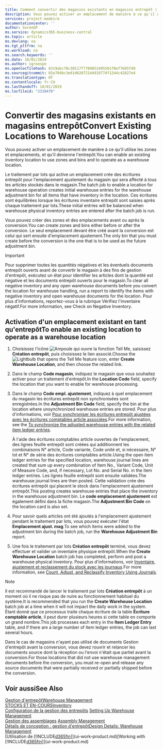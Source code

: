 ```yaml
---
title: Comment convertir des magasins existants en magasins entrepôt | Microsoft Docs
description: Vous pouvez activer un emplacement de manière à ce qu'il utilise les zones et emplacements, et qu'il devienne l'entrepôt.
services: project-madeira
documentationcenter: ''
author: SorenGP
ms.service: dynamics365-business-central
ms.topic: article
ms.devlang: na
ms.tgt_pltfrm: na
ms.workload: na
ms.search.keywords: ''
ms.date: 10/01/2019
ms.author: sgroespe
ms.openlocfilehash: 6319abc70c30117f7789852495501f0ef7605f49
ms.sourcegitcommit: 02e704bc3e01d62072144919774f1244c42827e4
ms.translationtype: HT
ms.contentlocale: fr-CH
ms.lasthandoff: 10/01/2019
ms.locfileid: "2310476"
---
```

# <a name="convert-existing-locations-to-warehouse-locations"></a><span data-ttu-id="3128e-103">Convertir des magasins existants en magasins entrepôt</span><span class="sxs-lookup"><span data-stu-id="3128e-103">Convert Existing Locations to Warehouse Locations</span></span>
<span data-ttu-id="3128e-104">Vous pouvez activer un emplacement de manière à ce qu'il utilise les zones et emplacements, et qu'il devienne l'entrepôt.</span><span class="sxs-lookup"><span data-stu-id="3128e-104">You can enable an existing inventory location to use zones and bins and to operate as a warehouse location.</span></span>  

<span data-ttu-id="3128e-105">Le traitement par lots qui active un emplacement crée des écritures entrepôt pour l'emplacement ajustement du magasin qui sera affecté à tous les articles stockés dans le magasin.</span><span class="sxs-lookup"><span data-stu-id="3128e-105">The batch job to enable a location for warehouse operation creates initial warehouse entries for the warehouse adjustment bin for all items that have inventory in the location.</span></span> <span data-ttu-id="3128e-106">Ces écritures sont équilibrées lorsque les écritures inventaire entrepôt sont saisies après chaque traitement par lots.</span><span class="sxs-lookup"><span data-stu-id="3128e-106">These initial entries will be balanced when warehouse physical inventory entries are entered after the batch job is run.</span></span>  

<span data-ttu-id="3128e-107">Vous pouvez créer des zones et des emplacements avant ou après la conversion.</span><span class="sxs-lookup"><span data-stu-id="3128e-107">You can create zones and bins either before or after the conversion.</span></span> <span data-ttu-id="3128e-108">Le seul emplacement devant être créé avant la conversion est celui qui sert ensuite d'emplacement ajustement.</span><span class="sxs-lookup"><span data-stu-id="3128e-108">The only bin that you must create before the conversion is the one that is to be used as the future adjustment bin.</span></span>  

> [!IMPORTANT]  
>  <span data-ttu-id="3128e-109">Pour supprimer toutes les quantités négatives et les éventuels documents entrepôt ouverts avant de convertir le magasin à des fins de gestion d'entrepôt, exécutez un état pour identifier les articles dont la quantité est négative et les documents entrepôt ouverts pour le magasin.</span><span class="sxs-lookup"><span data-stu-id="3128e-109">To clear all negative inventory and any open warehouse documents before you convert the location for warehouse handling, run a report to identify the items with negative inventory and open warehouse documents for the location.</span></span> <span data-ttu-id="3128e-110">Pour plus d'informations, reportez\-vous à la rubrique Vérifiez l'inventaire négatif.</span><span class="sxs-lookup"><span data-stu-id="3128e-110">For more information, see Check on Negative Inventory.</span></span>  

## <a name="to-enable-an-existing-location-to-operate-as-a-warehouse-location"></a><span data-ttu-id="3128e-111">Activation d'un emplacement existant en tant qu'entrepôt</span><span class="sxs-lookup"><span data-stu-id="3128e-111">To enable an existing location to operate as a warehouse location</span></span>  
1.  <span data-ttu-id="3128e-112">Choisissez l'icône ![Ampoule qui ouvre la fonction Tell Me](media/ui-search/search_small.png "Dites-moi ce que vous voulez faire"), saisissez **Création entrepôt**, puis choisissez le lien associé.</span><span class="sxs-lookup"><span data-stu-id="3128e-112">Choose the ![Lightbulb that opens the Tell Me feature](media/ui-search/search_small.png "Tell me what you want to do") icon, enter **Create Warehouse Location**, and then choose the related link.</span></span>  
2.  <span data-ttu-id="3128e-113">Dans le champ **Code magasin**, indiquez le magasin que vous souhaitez activer pour un traitement d'entrepôt.</span><span class="sxs-lookup"><span data-stu-id="3128e-113">In the **Location Code** field, specify the location that you want to enable for warehouse processing.</span></span>  
3.  <span data-ttu-id="3128e-114">Dans le champ **Code empl. ajustement**, indiquez à quel emplacement du magasin les écritures entrepôt non synchronisées sont enregistrées.</span><span class="sxs-lookup"><span data-stu-id="3128e-114">In the **Adjustment Bin Code** field, specify the bin at the location where unsynchronized warehouse entries are stored.</span></span> <span data-ttu-id="3128e-115">Pour plus d'informations, voir [Pour synchroniser les écritures entrepôt ajustées avec les écritures comptables article associées](inventory-how-count-adjust-reclassify.md#to-synchronize-the-adjusted-warehouse-entries-with-the-related-item-ledger-entries).</span><span class="sxs-lookup"><span data-stu-id="3128e-115">For more information, see the [To synchronize the adjusted warehouse entries with the related item ledger entries](inventory-how-count-adjust-reclassify.md#to-synchronize-the-adjusted-warehouse-entries-with-the-related-item-ledger-entries).</span></span>  

    <span data-ttu-id="3128e-116">À l'aide des écritures comptables article ouvertes de l'emplacement, des lignes feuille entrepôt sont créées qui additionnent les combinaisons N° article, Code variante, Code unité et, si nécessaire, N° lot et N° de série des écritures comptables article.</span><span class="sxs-lookup"><span data-stu-id="3128e-116">Using the open item ledger entries for the specified location, warehouse journal lines are created that sum up every combination of Item No., Variant Code, Unit of Measure Code, and, if necessary, Lot No. and Serial No. in the item ledger entries.</span></span> <span data-ttu-id="3128e-117">Les lignes feuille entrepôt sont ensuite validées.</span><span class="sxs-lookup"><span data-stu-id="3128e-117">The warehouse journal lines are then posted.</span></span> <span data-ttu-id="3128e-118">Cette validation crée des écritures entrepôt qui placent le stock dans l'emplacement ajustement entrepôt.</span><span class="sxs-lookup"><span data-stu-id="3128e-118">This posting creates warehouse entries that place the inventory in the warehouse adjustment bin.</span></span> <span data-ttu-id="3128e-119">Le **code emplacement ajustement** est également défini dans la fiche magasin.</span><span class="sxs-lookup"><span data-stu-id="3128e-119">The **Adjustment Bin Code** on the location card is also set.</span></span>  

4.  <span data-ttu-id="3128e-120">Pour savoir quels articles ont été ajoutés à l'emplacement ajustement pendant le traitement par lots, vous pouvez exécuter l'état **Emplacement ajust. mag**.</span><span class="sxs-lookup"><span data-stu-id="3128e-120">To see which items were added to the adjustment bin during the batch job, run the **Warehouse Adjustment Bin** report.</span></span>  
5.  <span data-ttu-id="3128e-121">Une fois le traitement par lots **Création entrepôt** terminé, vous devez effectuer et valider un inventaire physique entrepôt.</span><span class="sxs-lookup"><span data-stu-id="3128e-121">When the **Create Warehouse Location** batch job has completed, perform and post a warehouse physical inventory.</span></span> <span data-ttu-id="3128e-122">Pour plus d'informations, voir [Inventaire, ajustement et reclassement du stock avec les journaux](inventory-how-count-adjust-reclassify.md).</span><span class="sxs-lookup"><span data-stu-id="3128e-122">For more information, see [Count, Adjust, and Reclassify Inventory Using Journals](inventory-how-count-adjust-reclassify.md).</span></span>  

> [!NOTE]  
>  <span data-ttu-id="3128e-123">Il est recommandé de lancer le traitement par lots **Création entrepôt** à un moment où il ne risque pas de nuire au fonctionnement habituel du système.</span><span class="sxs-lookup"><span data-stu-id="3128e-123">It is recommended that you run the **Create Warehouse Location** batch job at a time when it will not impact the daily work in the system.</span></span> <span data-ttu-id="3128e-124">Étant donné que ce processus traite chaque écriture de la table **Écriture comptable article**, il peut durer plusieurs heures si cette table en comporte un grand nombre.</span><span class="sxs-lookup"><span data-stu-id="3128e-124">This job processes each entry in the **Item Ledger Entry** table, and if there are a large number of item ledger entries, the job can last several hours.</span></span>  

 <span data-ttu-id="3128e-125">Dans le cas de magasins n'ayant pas utilisé de documents Gestion d'entrepôt avant la conversion, vous devez rouvrir et relancer les documents source dont la réception ou l'envoi n'était que partiel avant la conversion.</span><span class="sxs-lookup"><span data-stu-id="3128e-125">For those locations that did not use warehouse management documents before the conversion, you must re-open and release any source documents that were partially received or partially shipped before the conversion.</span></span>  

## <a name="see-also"></a><span data-ttu-id="3128e-126">Voir aussi</span><span class="sxs-lookup"><span data-stu-id="3128e-126">See Also</span></span>  
[<span data-ttu-id="3128e-127">Gestion d'entrepôt</span><span class="sxs-lookup"><span data-stu-id="3128e-127">Warehouse Management</span></span>](warehouse-manage-warehouse.md)  
[<span data-ttu-id="3128e-128">STOCKS ET EN-COURS</span><span class="sxs-lookup"><span data-stu-id="3128e-128">Inventory</span></span>](inventory-manage-inventory.md)  
<span data-ttu-id="3128e-129">[Configuration de la gestion des entrepôts](warehouse-setup-warehouse.md)   </span><span class="sxs-lookup"><span data-stu-id="3128e-129">[Setting Up Warehouse Management](warehouse-setup-warehouse.md)   </span></span>  
<span data-ttu-id="3128e-130">[Gestion des assemblages](assembly-assemble-items.md)  </span><span class="sxs-lookup"><span data-stu-id="3128e-130">[Assembly Management](assembly-assemble-items.md)  </span></span>  
[<span data-ttu-id="3128e-131">Détails de conception : gestion d'entrepôt</span><span class="sxs-lookup"><span data-stu-id="3128e-131">Design Details: Warehouse Management</span></span>](design-details-warehouse-management.md)  
<span data-ttu-id="3128e-132">[Utilisation de [!INCLUDE[d365fin](includes/d365fin_md.md)]](ui-work-product.md)</span><span class="sxs-lookup"><span data-stu-id="3128e-132">[Working with [!INCLUDE[d365fin](includes/d365fin_md.md)]](ui-work-product.md)</span></span>
